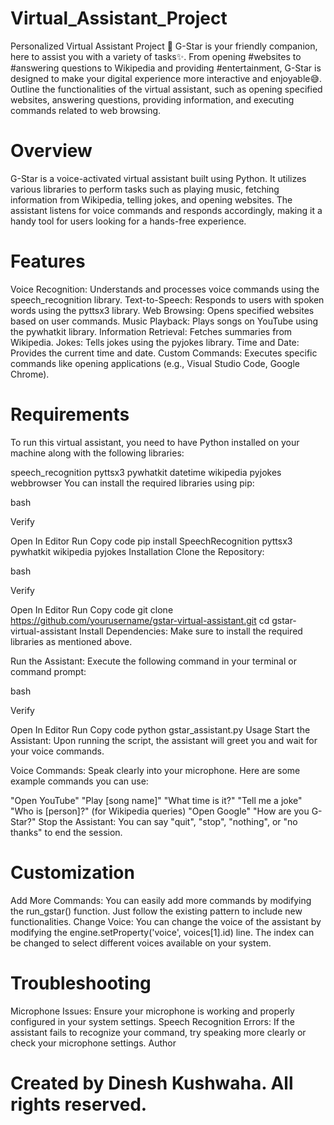 # Virtual_Assistant_Project
Personalized Virtual Assistant Project 🌟 G-Star is your friendly companion, here to assist you with a variety of tasks✨. From opening #websites to #answering questions to Wikipedia and providing #entertainment, G-Star is designed to make your digital experience more interactive and enjoyable😅.
Outline the functionalities of the virtual assistant, such as opening specified websites, answering questions, providing information, and executing commands related to web browsing.

# Overview
G-Star is a voice-activated virtual assistant built using Python. It utilizes various libraries to perform tasks such as playing music, fetching information from Wikipedia, telling jokes, and opening websites. The assistant listens for voice commands and responds accordingly, making it a handy tool for users looking for a hands-free experience.

# Features
Voice Recognition: Understands and processes voice commands using the speech_recognition library.
Text-to-Speech: Responds to users with spoken words using the pyttsx3 library.
Web Browsing: Opens specified websites based on user commands.
Music Playback: Plays songs on YouTube using the pywhatkit library.
Information Retrieval: Fetches summaries from Wikipedia.
Jokes: Tells jokes using the pyjokes library.
Time and Date: Provides the current time and date.
Custom Commands: Executes specific commands like opening applications (e.g., Visual Studio Code, Google Chrome).
# Requirements
To run this virtual assistant, you need to have Python installed on your machine along with the following libraries:

speech_recognition
pyttsx3
pywhatkit
datetime
wikipedia
pyjokes
webbrowser
You can install the required libraries using pip:

bash

Verify

Open In Editor
Run
Copy code
pip install SpeechRecognition pyttsx3 pywhatkit wikipedia pyjokes
Installation
Clone the Repository:

bash

Verify

Open In Editor
Run
Copy code
git clone https://github.com/yourusername/gstar-virtual-assistant.git
cd gstar-virtual-assistant
Install Dependencies: Make sure to install the required libraries as mentioned above.

Run the Assistant: Execute the following command in your terminal or command prompt:

bash

Verify

Open In Editor
Run
Copy code
python gstar_assistant.py
Usage
Start the Assistant: Upon running the script, the assistant will greet you and wait for your voice commands.

Voice Commands: Speak clearly into your microphone. Here are some example commands you can use:

"Open YouTube"
"Play [song name]"
"What time is it?"
"Tell me a joke"
"Who is [person]?" (for Wikipedia queries)
"Open Google"
"How are you G-Star?"
Stop the Assistant: You can say "quit", "stop", "nothing", or "no thanks" to end the session.

# Customization
Add More Commands: You can easily add more commands by modifying the run_gstar() function. Just follow the existing pattern to include new functionalities.
Change Voice: You can change the voice of the assistant by modifying the engine.setProperty('voice', voices[1].id) line. The index can be changed to select different voices available on your system.
# Troubleshooting
Microphone Issues: Ensure your microphone is working and properly configured in your system settings.
Speech Recognition Errors: If the assistant fails to recognize your command, try speaking more clearly or check your microphone settings.
Author

# Created by Dinesh Kushwaha. All rights reserved.

